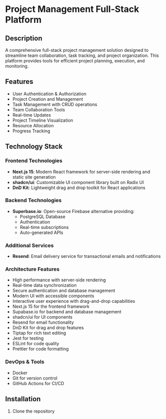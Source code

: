 # Project Management Full-Stack Platform

## Description

A comprehensive full-stack project management solution designed to streamline team collaboration, task tracking, and project organization. This platform provides tools for efficient project planning, execution, and monitoring.

## Features

- User Authentication & Authorization
- Project Creation and Management
- Task Management with CRUD operations
- Team Collaboration Tools
- Real-time Updates
- Project Timeline Visualization
- Resource Allocation
- Progress Tracking

## Technology Stack

### Frontend Technologies

- **Next.js 15**: Modern React framework for server-side rendering and static site generation
- **shadcn/ui**: Customizable UI component library built on Radix UI
- **DnD Kit**: Lightweight drag and drop toolkit for React applications

### Backend Technologies

- **Superbase.io**: Open-source Firebase alternative providing:
  - PostgreSQL Database
  - Authentication
  - Real-time subscriptions
  - Auto-generated APIs

### Additional Services

- **Resend**: Email delivery service for transactional emails and notifications

### Architecture Features

- High performance with server-side rendering
- Real-time data synchronization
- Secure authentication and database management
- Modern UI with accessible components
- Interactive user experience with drag-and-drop capabilities
- Next.js 15 for the frontend framework
- Supabase.io for backend and database management
- shadcn/ui for UI components
- Resend for email functionality
- DnD Kit for drag and drop features
- Tiptap for rich text editing
- Jest for testing
- ESLint for code quality
- Prettier for code formatting

### DevOps & Tools

- Docker
- Git for version control
- GitHub Actions for CI/CD

## Installation

1. Clone the repository
